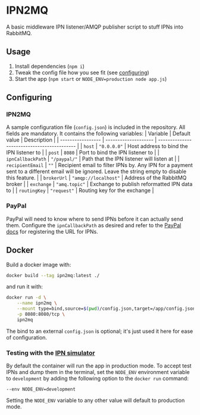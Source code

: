 # IPN2MQ
A basic middleware IPN listener/AMQP publisher script to stuff IPNs into RabbitMQ.

## Usage
1. Install dependencies (`npm i`)
2. Tweak the config file how you see fit (see [configuring](#configuring))
3. Start the app (`npm start` or `NODE_ENV=production node app.js`)

## Configuring
### IPN2MQ
A sample configuration file (`config.json`) is included in the repository. All fields are mandatory. It contains the following variables:
| Variable          | Default value        | Description                                 |
| ----------------- | -------------------- | ------------------------------------------- |
| `host`            | `"0.0.0.0"`          | Host address to bind the IPN listener to    |
| `post`            | `8080`               | Port to bind the IPN listener to            |
| `ipnCallbackPath` | `"/paypal/"`         | Path that the IPN listener will listen at   |
| `recipientEmail`  | `""`                 | Recipient email to filter IPNs by. Any IPN for a payment sent to a different email will be ignored. Leave the string empty to disable this feature. |
| `brokerUrl`       | `"amqp://localhost"` | Address of the RabbitMQ broker              |
| `exchange`        | `"amq.topic"`        | Exchange to publish reformatted IPN data to |
| `routingKey`      | `"request"`          | Routing key for the exchange                |

### PayPal
PayPal will need to know where to send IPNs before it can actually send them. Configure the `ipnCallbackPath` as desired and refer to the [PayPal docs](https://developer.paypal.com/docs/api-basics/notifications/ipn/IPNSetup/) for registering the URL for IPNs.

## Docker
Build a docker image with:
```sh
docker build --tag ipn2mq:latest ./
```
and run it with:
```sh
docker run -d \
    --name ipn2mq \
    --mount type=bind,source=$(pwd)/config.json,target=/app/config.json \
    -p 8080:8080/tcp \
    ipn2mq
```
The bind to an external `config.json` is optional; it's just used it here for ease of configuration.

### Testing with the [IPN simulator](https://developer.paypal.com/developer/ipnSimulator/)
By default the container will run the app in production mode. To accept test IPNs and dump them in the terminal, set the `NODE_ENV` environment variable to `development` by adding the following option to the `docker run` command:
```
--env NODE_ENV=development
```
Setting the `NODE_ENV` variable to any other value will default to production mode.
